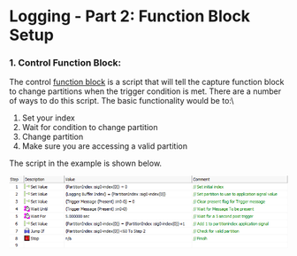 # Logging - Part 2: Function Block Setup

### 1. Control Function Block:

The control [function block](https://cdn.intrepidcs.net/support/VehicleSpy/spyTestScriptFB.htm) is a script that will tell the capture function block to change partitions when the trigger condition is met.  There are a number of ways to do this script.  The basic functionality would be to:\


1. Set your index
2. Wait for condition to change partition
3. Change partition
4. Make sure you are accessing a valid partition

The script in the example is shown below.&#x20;

![](../../.gitbook/assets/appnotCMPartControl.gif)
